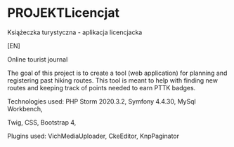 # PROJEKTLicencjat
Książeczka turystyczna - aplikacja licencjacka

[EN]

Online tourist journal

The goal of this project is to create a tool (web application) for planning and registering past hiking routes. This tool is meant to help with finding new routes and keeping track of points needed to earn PTTK badges.

Technologies used:
PHP Storm 2020.3.2,
Symfony 4.4.30, 
MySql Workbench,

Twig,
CSS,
Bootstrap 4,

Plugins used: VichMediaUploader, CkeEditor, KnpPaginator

